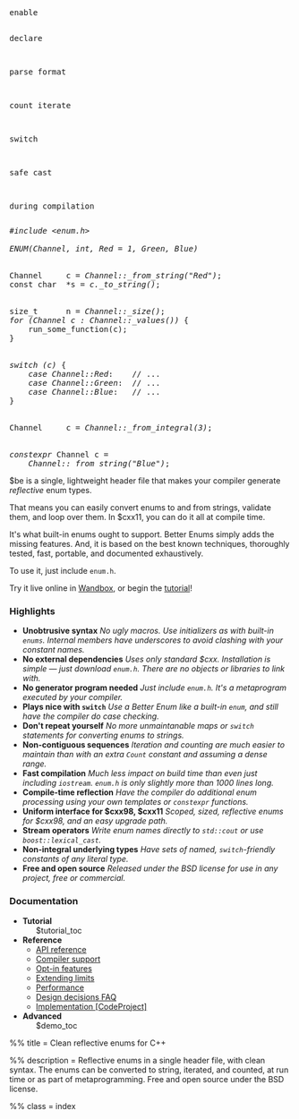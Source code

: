 <div class="splash">
  <pre class="left">enable

declare


parse
format


count
iterate




switch






safe cast


during
compilation
</pre>
  <pre class="right"><em>#include &lt;enum.h&gt;</em>

<em>ENUM(Channel, int, Red = 1, Green, Blue)</em>


Channel     c = <em>Channel::_from_string("Red")</em>;
const char  *s = <em>c._to_string()</em>;


size_t      n = <em>Channel::_size()</em>;
<em>for (Channel c : Channel::_values())</em> {
    run_some_function(c);
}


<em>switch (c)</em> {
    <em>case Channel::Red</em>:    // ...
    <em>case Channel::Green</em>:  // ...
    <em>case Channel::Blue</em>:   // ...
}


Channel     c = <em>Channel::_from_integral(3)</em>;


<em>constexpr</em> Channel c =
    <em>Channel::_from_string("Blue")</em>;</pre>
</div>

<p class="splash-text">
  $be is a single, lightweight header file that makes your compiler generate
  <em>reflective</em> enum types.
</p>

That means you can easily convert enums to and from strings,
validate them, and loop over them. In $cxx11, you can do it all at
compile time.

It's what built-in enums ought to support. Better Enums simply adds the missing
features. And, it is based on the best known techniques, thoroughly tested,
fast, portable, and documented exhaustively.

To use it, just include <code>enum.h</code>.

Try it live online in
[Wandbox](http://melpon.org/wandbox/permlink/wICNzu2LW2vEgqzh), or begin the
[tutorial](${prefix}tutorial/HelloWorld.html)!

<div class="hack"></div>

### Highlights

<ul class="blurbs">
  <li class="zero-mod-two zero-mod-three">
    <strong>Unobtrusive syntax</strong>
    <em>
      No ugly macros. Use initializers as with built-in <code>enums</code>.
      Internal members have underscores to avoid clashing with your constant
      names.
    </em>
  </li>

  <li class="one-mod-two one-mod-three">
    <strong>No external dependencies</strong>
    <em>
      Uses only standard $cxx. Installation is simple &mdash; just download
      <code>enum.h</code>. There are no objects or libraries to link with.
    </em>
  </li>

  <li class="zero-mod-two two-mod-three">
    <strong>No generator program needed</strong>
    <em>
      Just include <code>enum.h</code>. It's a metaprogram executed by your
      compiler.
    </em>
  </li>

  <li class="one-mod-two zero-mod-three">
    <strong>Plays nice with <code>switch</code></strong>
    <em>
      Use a Better Enum like a built-in <code>enum</code>, and still have the
      compiler do case checking.
    </em>
  </li>

  <li class="zero-mod-two one-mod-three">
    <strong>Don't repeat yourself</strong>
    <em>
      No more unmaintanable maps or <code>switch</code> statements for
      converting enums to strings.
    </em>
  </li>

  <li class="one-mod-two two-mod-three">
    <strong>Non-contiguous sequences</strong>
    <em>
      Iteration and counting are much easier to maintain than with an extra
      <code>Count</code> constant and assuming a dense range.
    </em>
  </li>

  <li class="zero-mod-two zero-mod-three">
    <strong>Fast compilation</strong>
    <em>
      Much less impact on build time than even just including
      <code>iostream</code>. <code>enum.h</code> is only slightly more than 1000
      lines long.
    </em>
  </li>

  <li class="one-mod-two one-mod-three">
    <strong>Compile-time reflection</strong>
    <em>
      Have the compiler do additional enum processing using your own
      templates or <code>constexpr</code> functions.
    </em>
  </li>

  <li class="zero-mod-two two-mod-three">
    <strong>Uniform interface for $cxx98, $cxx11</strong>
    <em>
      Scoped, sized, reflective enums for $cxx98, and an easy upgrade
      path.
    </em>
  </li>

  <li class="one-mod-two zero-mod-three">
    <strong>Stream operators</strong>
    <em>
      Write enum names directly to <code>std::cout</code> or use
      <code>boost::lexical_cast</code>.
    </em>
  </li>

  <li class="zero-mod-two one-mod-three">
    <strong>Non-integral underlying types</strong>
    <em>
      Have sets of named, <code>switch</code>-friendly constants of any literal
      type.
    </em>
  </li>

  <li class="one-mod-two two-mod-three">
    <strong>Free and open source</strong>
    <em>
      Released under the BSD license for use in any project, free or commercial.
    </em>
  </li>
</ul>

<div class="hack"></div>

### Documentation

<ul class="blurbs resources">
  <li class="zero-mod-two zero-mod-three">
    <a id="Tutorial"></a>
    <strong>Tutorial</strong>
    <ol>
      $tutorial_toc
    </ol>
  </li>

  <li class="one-mod-two one-mod-three">
    <strong>Reference</strong>
    <ul>
      <li><a href="${prefix}ApiReference.html">API reference</a></li>
      <li><a href="${prefix}CompilerSupport.html">Compiler support</a></li>
      <li><a href="${prefix}OptInFeatures.html">Opt-in features</a></li>
      <li><a href="${prefix}ExtendingLimits.html">Extending limits</a></li>
      <li><a href="${prefix}Performance.html">Performance</a></li>
      <li>
        <a href="${prefix}DesignDecisionsFAQ.html">Design decisions FAQ</a>
      </li>
      <li>
        <a href="http://www.codeproject.com/Articles/1002895/Clean-Reflective-Enums-Enum-to-String-with-Nice-Sy">
          Implementation <span class="external">[CodeProject]</span>
        </a>
      </li>
    </ul>
  </li>

  <li class="zero-mod-two two-mod-three">
    <a id="CompileTimeDemos"></a>
    <strong>Advanced</strong>
    <ul>
      $demo_toc
    </ul>
  </li>
</ul>

<div class="hack"></div>

%% title = Clean reflective enums for C++

%% description = Reflective enums in a single header file, with clean syntax.
The enums can be converted to string, iterated, and counted, at run time or
as part of metaprogramming. Free and open source under the BSD license.

%% class = index

